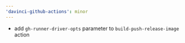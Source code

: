 ```yaml
---
'davinci-github-actions': minor
---
```


- add `gh-runner-driver-opts` parameter to `build-push-release-image` action
